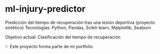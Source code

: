 # ml-injury-predictor
Predicción del tiempo de recuperación tras una lesión deportiva (proyecto sintético)
Tecnologías: Python, Pandas, Scikit-learn, Matplotlib, Seaborn

Objetivo actual: Clasificación del tiempo de recuperación

✨ Este proyecto forma parte de mi portfolio